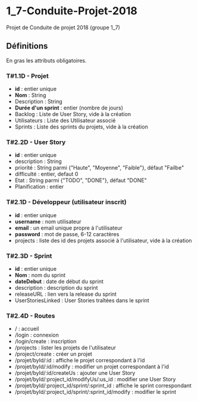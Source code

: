 # 1_7-Conduite-Projet-2018
Projet de Conduite de projet 2018 (groupe 1_7)

## Définitions
En gras les attributs obligatoires.

### T#1.1D - Projet
* __id__ : entier unique
* __Nom__ : String
* Description : String
* __Durée d'un sprint__ : entier (nombre de jours)
* Backlog : Liste de User Story, vide à la création
* Utilisateurs : Liste des Utilisateur associé
* Sprints : Liste des sprints du projets, vide à la création

### T#2.2D - User Story
* __id__ : entier unique
* description : String
* priorité : String parmi {"Haute", "Moyenne", "Faible"}, défaut "Failbe"
* difficulté : entier, defaut 0
* Etat : String parmi {"TODO", "DONE"}, défaut "DONE"
* Planification : entier

### T#2.1D - Développeur (utilisateur inscrit)
* __id__ : entier unique
* __username__ : nom utilisateur
* __email__ : un email unique propre à l'utilisateur
* __password__ : mot de passe, 6-12 caractères
* projects : liste des id des projets associé à l'utilisateur, vide à la création

### T#2.3D - Sprint
* __id__ : entier unique
* __Nom__ : nom du sprint
* __dateDebut__ : date de début du sprint
* description : description du sprint
* releaseURL : lien vers la release du sprint
* UserStoriesLinked : User Stories traîtées dans le sprint

### T#2.4D - Routes
* / : accueil
* /login : connexion
* /login/create : inscription
* /projects : lister les projets de l'utilisateur
* /project/create : créer un projet
* /projet/byId/:id : affiche le projet correspondant à l'id
* /projet/byId/:id/modify : modifier un projet correspondant à l'id
* /projet/byId/:id/createUs : ajouter une User Story
* /projet/byId/:project_id/modifyUs/:us_id : modifier une User Story
* /projet/byId/:project_id/sprint/:sprint_id : affiche le sprint correspondant
* /projet/byId/:project_id/sprint/:sprint_id/modify : modifier le sprint
